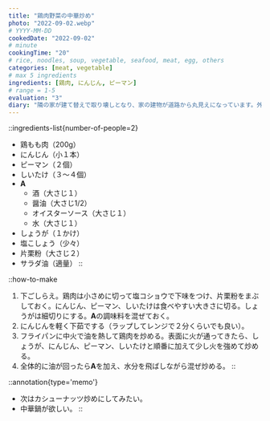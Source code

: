 ```yaml
---
title: "鶏肉野菜の中華炒め"
photo: "2022-09-02.webp"
# YYYY-MM-DD
cookedDate: "2022-09-02"
# minute
cookingTime: "20"
# rice, noodles, soup, vegetable, seafood, meat, egg, others
categories: [meat, vegetable]
# max 5 ingredients
ingredients: [鶏肉, にんじん, ピーマン]
# range = 1-5
evaluation: "3"
diary: "隣の家が建て替えで取り壊しとなり、家の建物が道路から丸見えになっています。外からの帰り道、最後の角を曲がって、丸見えの我が家が見えてきて、あの中に妻と子供と猫が２匹いるのかと思うと、胸がぎゅうとなります。普段の自分の空間を客観視してみると色々と面白いかもしれませんね。"
---
```


::ingredients-list{number-of-people=2}
- 鶏もも肉（200g）
- にんじん（小１本）
- ピーマン（２個）
- しいたけ（３～４個）
- **A**
  - 酒（大さじ１）
  - 醤油（大さじ1/2）
  - オイスターソース（大さじ１）
  - 水（大さじ１）
- しょうが（１かけ）
- 塩こしょう（少々）
- 片栗粉（大さじ２）
- サラダ油（適量）
::

::how-to-make
1. 下ごしらえ。鶏肉は小さめに切って塩コショウで下味をつけ、片栗粉をまぶしておく。にんじん、ピーマン、しいたけは食べやすい大きさに切る。しょうがは細切りにする。**A**の調味料を混ぜておく。
2. にんじんを軽く下茹でする（ラップしてレンジで２分くらいでも良い）。
3. フライパンに中火で油を熱して鶏肉を炒める。表面に火が通ってきたら、しょうが、にんじん、ピーマン、しいたけと順番に加えて少し火を強めて炒める。
4. 全体的に油が回ったら**A**を加え、水分を飛ばしながら混ぜ炒める。
::

::annotation{type='memo'}
- 次はカシューナッツ炒めにしてみたい。
- 中華鍋が欲しい。
::
